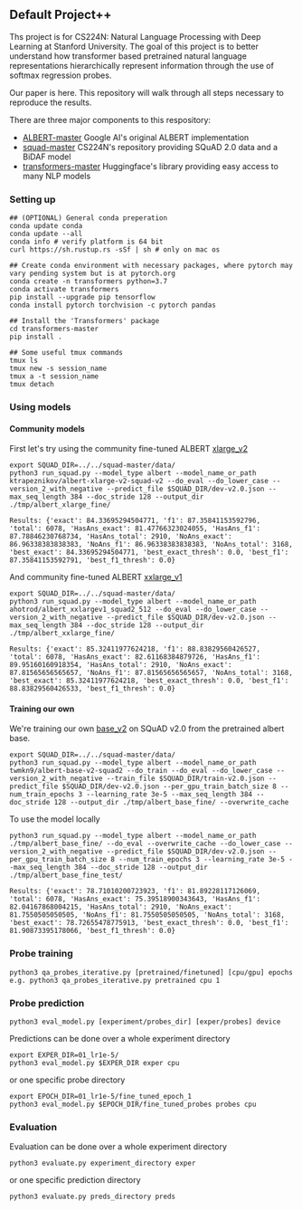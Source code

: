 ## Default Project++

Ths project is for CS224N: Natural Language Processing with Deep Learning at Stanford University. The goal of this project is to better understand how transformer based pretrained natural language representations hierarchically represent information through the use of softmax regression probes. 

Our paper is here. This repository will walk through all steps necessary to reproduce the results.

There are three major components to this respository:

- [ALBERT-master](https://github.com/google-research/ALBERT) Google AI's original ALBERT implementation
- [squad-master](https://github.com/minggg/squad) CS224N's repository providing SQuAD 2.0 data and a BiDAF model
- [transformers-master](https://github.com/huggingface/transformers) Huggingface's library providing easy access to many NLP models

### Setting up

```
## (OPTIONAL) General conda preperation
conda update conda
conda update --all
conda info # verify platform is 64 bit
curl https://sh.rustup.rs -sSf | sh # only on mac os
```

```
## Create conda environment with necessary packages, where pytorch may vary pending system but is at pytorch.org
conda create -n transformers python=3.7
conda activate transformers
pip install --upgrade pip tensorflow
conda install pytorch torchvision -c pytorch pandas
```

```
## Install the 'Transformers' package
cd transformers-master
pip install .
```

```
## Some useful tmux commands
tmux ls
tmux new -s session_name
tmux a -t session_name
tmux detach
```

### Using models

#### Community models

First let's try using the community fine-tuned ALBERT [xlarge_v2](https://huggingface.co/ktrapeznikov/albert-xlarge-v2-squad-v2)

```
export SQUAD_DIR=../../squad-master/data/
python3 run_squad.py --model_type albert --model_name_or_path ktrapeznikov/albert-xlarge-v2-squad-v2 --do_eval --do_lower_case --version_2_with_negative --predict_file $SQUAD_DIR/dev-v2.0.json --max_seq_length 384 --doc_stride 128 --output_dir ./tmp/albert_xlarge_fine/
```

```
Results: {'exact': 84.33695294504771, 'f1': 87.35841153592796, 'total': 6078, 'HasAns_exact': 81.47766323024055, 'HasAns_f1': 87.78846230768734, 'HasAns_total': 2910, 'NoAns_exact': 86.96338383838383, 'NoAns_f1': 86.96338383838383, 'NoAns_total': 3168, 'best_exact': 84.33695294504771, 'best_exact_thresh': 0.0, 'best_f1': 87.35841153592791, 'best_f1_thresh': 0.0}
```

And community fine-tuned ALBERT [xxlarge_v1](https://huggingface.co/ahotrod/albert_xxlargev1_squad2_512)

```
export SQUAD_DIR=../../squad-master/data/
python3 run_squad.py --model_type albert --model_name_or_path ahotrod/albert_xxlargev1_squad2_512 --do_eval --do_lower_case --version_2_with_negative --predict_file $SQUAD_DIR/dev-v2.0.json --max_seq_length 384 --doc_stride 128 --output_dir ./tmp/albert_xxlarge_fine/
```

```
Results: {'exact': 85.32411977624218, 'f1': 88.83829560426527, 'total': 6078, 'HasAns_exact': 82.61168384879726, 'HasAns_f1': 89.95160160918354, 'HasAns_total': 2910, 'NoAns_exact': 87.81565656565657, 'NoAns_f1': 87.81565656565657, 'NoAns_total': 3168, 'best_exact': 85.32411977624218, 'best_exact_thresh': 0.0, 'best_f1': 88.83829560426533, 'best_f1_thresh': 0.0}
```

#### Training our own

We're training our own [base_v2](https://huggingface.co/twmkn9/albert-base-v2-squad2) on SQuAD v2.0 from the pretrained albert base.

```
export SQUAD_DIR=../../squad-master/data/
python3 run_squad.py --model_type albert --model_name_or_path twmkn9/albert-base-v2-squad2 --do_train --do_eval --do_lower_case --version_2_with_negative --train_file $SQUAD_DIR/train-v2.0.json --predict_file $SQUAD_DIR/dev-v2.0.json --per_gpu_train_batch_size 8 --num_train_epochs 3 --learning_rate 3e-5 --max_seq_length 384 --doc_stride 128 --output_dir ./tmp/albert_base_fine/ --overwrite_cache
```

To use the model locally

```
python3 run_squad.py --model_type albert --model_name_or_path ./tmp/albert_base_fine/ --do_eval --overwrite_cache --do_lower_case --version_2_with_negative --predict_file $SQUAD_DIR/dev-v2.0.json --per_gpu_train_batch_size 8 --num_train_epochs 3 --learning_rate 3e-5 --max_seq_length 384 --doc_stride 128 --output_dir ./tmp/albert_base_fine_test/
```

```
Results: {'exact': 78.71010200723923, 'f1': 81.89228117126069, 'total': 6078, 'HasAns_exact': 75.39518900343643, 'HasAns_f1': 82.04167868004215, 'HasAns_total': 2910, 'NoAns_exact': 81.7550505050505, 'NoAns_f1': 81.7550505050505, 'NoAns_total': 3168, 'best_exact': 78.72655478775913, 'best_exact_thresh': 0.0, 'best_f1': 81.90873395178066, 'best_f1_thresh': 0.0}
```

### Probe training

```
python3 qa_probes_iterative.py [pretrained/finetuned] [cpu/gpu] epochs
e.g. python3 qa_probes_iterative.py pretrained cpu 1
```

### Probe prediction

```
python3 eval_model.py [experiment/probes_dir] [exper/probes] device
```

Predictions can be done over a whole experiment directory
```
export EXPER_DIR=01_lr1e-5/
python3 eval_model.py $EXPER_DIR exper cpu
```

or one specific probe directory
```
export EPOCH_DIR=01_lr1e-5/fine_tuned_epoch_1
python3 eval_model.py $EPOCH_DIR/fine_tuned_probes probes cpu
```

### Evaluation

Evaluation can be done over a whole experiment directory
```
python3 evaluate.py experiment_directory exper
```

or one specific prediction directory
```
python3 evaluate.py preds_directory preds
```